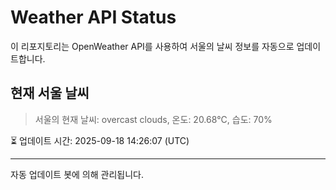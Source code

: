 
# Weather API Status

이 리포지토리는 OpenWeather API를 사용하여 서울의 날씨 정보를 자동으로 업데이트합니다.

## 현재 서울 날씨
> 서울의 현재 날씨: overcast clouds, 온도: 20.68°C, 습도: 70%

⏳ 업데이트 시간: 2025-09-18 14:26:07 (UTC)

---
자동 업데이트 봇에 의해 관리됩니다.
